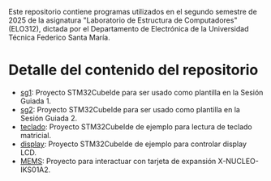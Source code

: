 Este repositorio contiene programas utilizados en el segundo semestre de 2025 de la asignatura "Laboratorio de Estructura de Computadores" (ELO312), dictada por el Departamento de Electrónica de la Universidad Técnica Federico Santa María.

Detalle del contenido del repositorio
=====================================

* [sg1](https://github.com/aweinstein/elo_312_2025/tree/main/sg1): Proyecto STM32CubeIde para ser usado como plantilla en la Sesión Guiada 1.
* [sg2](https://github.com/aweinstein/elo_312_2025/tree/main/sg2): Proyecto STM32CubeIde para ser usado como plantilla en la Sesión Guiada 2.
* [teclado](https://github.com/aweinstein/elo_312_2025/tree/main/teclado): Proyecto STM32CubeIde de ejemplo para lectura de teclado matricial.
* [display](https://github.com/aweinstein/elo_312_2025/tree/main/display): Proyecto STM32CubeIde de ejemplo para controlar display LCD.
* [MEMS](https://github.com/aweinstein/elo_312_2025/tree/main/MEMS): Proyecto para interactuar con tarjeta de expansión X-NUCLEO-IKS01A2.
